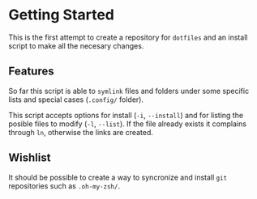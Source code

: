 # Getting Started

This is the first attempt to create a repository for `dotfiles` and an
install script to make all the necesary changes.


## Features

So far this script is able to `symlink` files and folders under some
specific lists and special cases (`.config/` folder).

This script accepts options for install (`-i`, `--install`) and for
listing the posible files to modify (`-l`, `--list`). If the file
already exists it complains through `ln`, otherwise the links are
created.

## Wishlist

It should be possible to create a way to syncronize and install `git`
repositories such as `.oh-my-zsh/`.
